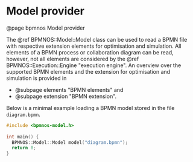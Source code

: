 # Model provider
@page bpmnos Model provider

The @ref BPMNOS::Model::Model class can be used to read a BPMN file with respective extension elements for optimisation and simulation. All elements of a BPMN process or collaboration diagram can be read, however, not all elements are considered by the @ref BPMNOS::Execution::Engine "execution engine". An overview over the supported BPMN elements and the extension for optimisation and simulation is provided in
- @subpage elements "BPMN elements" and
- @subpage extension "BPMN extension".

Below is a minimal example loading a BPMN model stored in the file `diagram.bpmn`.

```cpp
#include <bpmnos-model.h>
  
int main() {
  BPMNOS::Model::Model model("diagram.bpmn");
  return 0;
}

```
